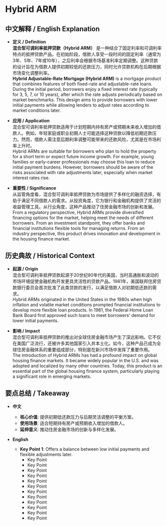 # Hybrid ARM

## 中文解释 / English Explanation

* **定义 / Definition**  
  **混合型可调利率抵押贷款（Hybrid ARM）** 是一种结合了固定利率和可调利率特点的抵押贷款产品。在初始阶段，借款人享受一段时间的固定利率（通常为3年、5年、7年或10年），之后利率会根据市场基准利率定期调整。这种贷款的设计旨在为借款人提供初期较低的还款压力，同时允许贷款机构在后期根据市场变化调整利率。  
  **Hybrid Adjustable-Rate Mortgage (Hybrid ARM)** is a mortgage product that combines features of both fixed-rate and adjustable-rate loans. During the initial period, borrowers enjoy a fixed interest rate (typically for 3, 5, 7, or 10 years), after which the rate adjusts periodically based on market benchmarks. This design aims to provide borrowers with lower initial payments while allowing lenders to adjust rates according to market conditions later.

* **应用 / Application**  
  混合型可调利率抵押贷款适用于计划短期内持有房产或预期未来收入增加的借款人。例如，年轻家庭或职业初期人士可能选择这种贷款以降低初期还款压力。然而，借款人需注意后期利率调整可能带来的还款风险，尤其是在市场利率上升时。  
  Hybrid ARMs are suitable for borrowers who plan to hold the property for a short term or expect future income growth. For example, young families or early-career professionals may choose this loan to reduce initial payment burdens. However, borrowers should be aware of the risks associated with rate adjustments later, especially when market interest rates rise.

* **重要性 / Significance**  
  从监管角度看，混合型可调利率抵押贷款为市场提供了多样化的融资选择，有助于满足不同借款人的需求。从投资角度，它为银行和金融机构提供了灵活的收益管理工具。从行业角度，这种产品推动了住房金融市场的创新和发展。  
  From a regulatory perspective, Hybrid ARMs provide diversified financing options for the market, helping meet the needs of different borrowers. From an investment standpoint, they offer banks and financial institutions flexible tools for managing returns. From an industry perspective, this product drives innovation and development in the housing finance market.

## 历史典故 / Historical Context

* **起源 / Origin**  
  混合型可调利率抵押贷款起源于20世纪80年代的美国，当时高通胀和波动的市场环境促使金融机构开发更具灵活性的贷款产品。1981年，美国联邦住房贷款银行委员会首次批准了此类贷款的发行，以满足借款人对初期低还款的需求。  
  Hybrid ARMs originated in the United States in the 1980s when high inflation and volatile market conditions prompted financial institutions to develop more flexible loan products. In 1981, the Federal Home Loan Bank Board first approved such loans to meet borrowers' demand for lower initial payments.

* **影响 / Impact**  
  混合型可调利率抵押贷款的推出对全球住房金融市场产生了深远影响。它不仅在美国广泛流行，还被许多其他国家引入并本土化。如今，这种产品已成为全球住房金融体系的重要组成部分，特别是在新兴市场中发挥了重要作用。  
  The introduction of Hybrid ARMs has had a profound impact on global housing finance markets. It became widely popular in the U.S. and was adopted and localized by many other countries. Today, this product is an essential part of the global housing finance system, particularly playing a significant role in emerging markets.

## 要点总结 / Takeaway

* **中文**  
  - **核心价值**: 提供初期低还款压力与后期灵活调整的平衡方案。
  - **使用场景**: 适合短期持有房产或预期收入增加的借款人。
  - **延伸意义**: 推动住房金融市场的创新与多样化发展。

* **English**  
  - **Key Point 1**: Offers a balance between low initial payments and flexible adjustments later.
    - Key Point
    - Key Point
    - Key Point
    - Key Point
    - Key Point
    - Key Point
    - Key Point
    - Key Point
    - Key Point
    - Key Point
    - Key Point
    - Key Point